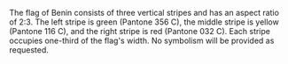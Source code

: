 The flag of Benin consists of three vertical stripes and has an aspect ratio of 2:3. The left stripe is green (Pantone 356 C), the middle stripe is yellow (Pantone 116 C), and the right stripe is red (Pantone 032 C). Each stripe occupies one-third of the flag's width. No symbolism will be provided as requested.